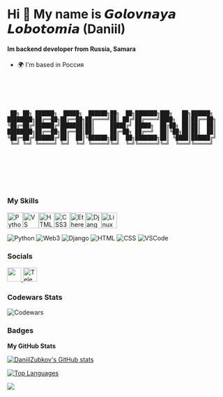 # Hi 👋 My name is 𝙂𝙤𝙡𝙤𝙫𝙣𝙖𝙮𝙖 𝙇𝙤𝙗𝙤𝙩𝙤𝙢𝙞𝙖 (Daniil)
#### Im backend developer from Russia, Samara

* 🌍  I'm based in Россия

<br>
<br>




```text


 ██╗ ██╗ ██████╗  █████╗  ██████╗██╗  ██╗███████╗███╗   ██╗██████╗ 
████████╗██╔══██╗██╔══██╗██╔════╝██║ ██╔╝██╔════╝████╗  ██║██╔══██╗
╚██╔═██╔╝██████╔╝███████║██║     █████╔╝ █████╗  ██╔██╗ ██║██║  ██║
████████╗██╔══██╗██╔══██║██║     ██╔═██╗ ██╔══╝  ██║╚██╗██║██║  ██║
╚██╔═██╔╝██████╔╝██║  ██║╚██████╗██║  ██╗███████╗██║ ╚████║██████╔╝
 ╚═╝ ╚═╝ ╚═════╝ ╚═╝  ╚═╝ ╚═════╝╚═╝  ╚═╝╚══════╝╚═╝  ╚═══╝╚═════╝ 
                                                                   

                         
```

<br>
<br>




### My Skills

<p align="left">
<a href="https://www.python.org/" target="_blank" rel="noreferrer"><img src="https://raw.githubusercontent.com/danielcranney/readme-generator/main/public/icons/skills/python-colored.svg" width="36" height="36" alt="Python" /></a><a href="https://code.visualstudio.com/" target="_blank" rel="noreferrer"><img src="https://raw.githubusercontent.com/danielcranney/readme-generator/main/public/icons/skills/visualstudiocode.svg" width="36" height="36" alt="VS Code" /></a><a href="https://developer.mozilla.org/en-US/docs/Glossary/HTML5" target="_blank" rel="noreferrer"><img src="https://raw.githubusercontent.com/danielcranney/readme-generator/main/public/icons/skills/html5-colored.svg" width="36" height="36" alt="HTML5" /></a><a href="https://www.w3.org/TR/CSS/#css" target="_blank" rel="noreferrer"><img src="https://raw.githubusercontent.com/danielcranney/readme-generator/main/public/icons/skills/css3-colored.svg" width="36" height="36" alt="CSS3" /></a><a href="https://ethereum.org/en/" target="_blank" rel="noreferrer"><img src="https://raw.githubusercontent.com/danielcranney/readme-generator/main/public/icons/skills/ethereum-colored.svg" width="36" height="36" alt="Ethereum" /></a><a href="https://www.djangoproject.com/" target="_blank" rel="noreferrer"><img src="https://raw.githubusercontent.com/danielcranney/readme-generator/main/public/icons/skills/django-colored.svg" width="36" height="36" alt="Django" /></a><a href="https://www.linux.org" target="_blank" rel="noreferrer"><img src="https://raw.githubusercontent.com/danielcranney/readme-generator/main/public/icons/skills/linux-colored.svg" width="36" height="36" alt="Linux" /></a>
</p>

<p align="left">
  <img src="https://img.shields.io/badge/Python-3776AB?style=for-the-badge&logo=python&logoColor=white" alt="Python">
  <img src="https://img.shields.io/badge/Web3-0d0d0d?style=for-the-badge&logo=web3.js&logoColor=white" alt="Web3">
  <img src="https://img.shields.io/badge/Django-092E20?style=for-the-badge&logo=django&logoColor=white" alt="Django">
  <img src="https://img.shields.io/badge/HTML5-E34F26?style=for-the-badge&logo=html5&logoColor=white" alt="HTML">
  <img src="https://img.shields.io/badge/CSS3-1572B6?style=for-the-badge&logo=css3&logoColor=white" alt="CSS">
  <img src="https://img.shields.io/badge/VS_Code-007ACC?style=for-the-badge&logo=visual-studio-code&logoColor=white" alt="VSCode">
</p>



### Socials

<p align="left"> 
  <a href="https://www.github.com/DaniilZubkov" target="_blank" rel="noreferrer"> 
    <picture> 
      <source media="(prefers-color-scheme: dark)" srcset="https://raw.githubusercontent.com/danielcranney/readme-generator/main/public/icons/socials/github-dark.svg" /> 
      <source media="(prefers-color-scheme: light)" srcset="https://raw.githubusercontent.com/danielcranney/readme-generator/main/public/icons/socials/github.svg" /> 
      <img src="https://raw.githubusercontent.com/danielcranney/readme-generator/main/public/icons/socials/github.svg" width="32" height="32" /> 
    </picture> 
  </a>
  <a href="https://t.me/+1A9f6ZFMJBgxMjRi" target="_blank" rel="noreferrer"> 
    <img src="https://simpleicons.org/icons/telegram.svg" width="32" height="32" alt="Telegram" /> 
  </a>
</p>

### Codewars Stats

![Codewars](https://www.codewars.com/users/Danil4ek/badges/large)


### Badges

<b>My GitHub Stats</b>

<a href="http://www.github.com/DaniilZubkov"><img src="https://github-readme-stats.vercel.app/api?username=DaniilZubkov&show_icons=true&hide=stars,prs,&count_private=true&title_color=0891b2&text_color=ffffff&icon_color=0891b2&bg_color=1c1917&hide_border=true&show_icons=true" alt="DaniilZubkov's GitHub stats" /></a>

<a href="https://github.com/DaniilZubkov" align="left"><img src="https://github-readme-stats.vercel.app/api/top-langs/?username=DaniilZubkov&langs_count=10&title_color=0891b2&text_color=ffffff&icon_color=0891b2&bg_color=1c1917&hide_border=true&locale=en&custom_title=Top%20%Languages" alt="Top Languages" /></a>

<a href="http://www.github.com/DaniilZubkov"><img src="https://github-readme-streak-stats.herokuapp.com/?user=DaniilZubkov&stroke=ffffff&background=1c1917&ring=0891b2&fire=0891b2&currStreakNum=ffffff&currStreakLabel=0891b2&sideNums=ffffff&sideLabels=ffffff&dates=ffffff&hide_border=true" /></a>
